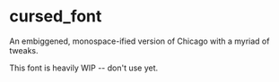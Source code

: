 # cursed_font

An embiggened, monospace-ified version of Chicago with a myriad of tweaks.

This font is heavily WIP -- don't use yet.

